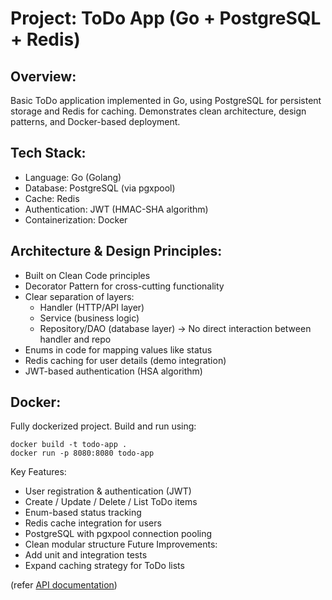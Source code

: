 # Project: ToDo App (Go + PostgreSQL + Redis)

## Overview:
   Basic ToDo application implemented in Go, using PostgreSQL  for persistent storage and Redis for caching.
   Demonstrates clean architecture, design patterns, and Docker-based deployment.
   
## Tech Stack:
   - Language: Go (Golang)
   - Database: PostgreSQL (via pgxpool)
   - Cache: Redis
   - Authentication: JWT (HMAC-SHA algorithm)
   - Containerization: Docker

## Architecture & Design Principles:
  - Built on Clean Code principles
  - Decorator Pattern for cross-cutting functionality
  - Clear separation of layers:
      * Handler (HTTP/API layer)
      * Service (business logic)
      * Repository/DAO (database layer)
     → No direct interaction between handler and repo
   - Enums in code for mapping values like status
   - Redis caching for user details (demo integration)
   - JWT-based authentication (HSA algorithm)

## Docker:
   Fully dockerized project.
   Build and run using:

    docker build -t todo-app .
    docker run -p 8080:8080 todo-app
 Key Features:
   - User registration & authentication (JWT)
   - Create / Update / Delete / List ToDo items
   - Enum-based status tracking
   - Redis cache integration for users
   - PostgreSQL with pgxpool connection pooling
   - Clean modular structure
 Future Improvements:
   - Add unit and integration tests
   - Expand caching strategy for ToDo lists

(refer [API documentation](https://documenter.getpostman.com/view/32823353/2sB3WnxNFC))
